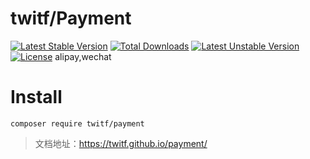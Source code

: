 # twitf/Payment
[![Latest Stable Version](https://poser.pugx.org/twitf/payment/v/stable)](https://packagist.org/packages/twitf/payment)  [![Total Downloads](https://poser.pugx.org/twitf/payment/downloads)](https://packagist.org/packages/twitf/payment)  [![Latest Unstable Version](https://poser.pugx.org/twitf/payment/v/unstable)](https://packagist.org/packages/twitf/payment)  [![License](https://poser.pugx.org/twitf/payment/license)](https://packagist.org/packages/twitf/payment)
alipay,wechat

# Install

`composer require twitf/payment`

> 文档地址：https://twitf.github.io/payment/
